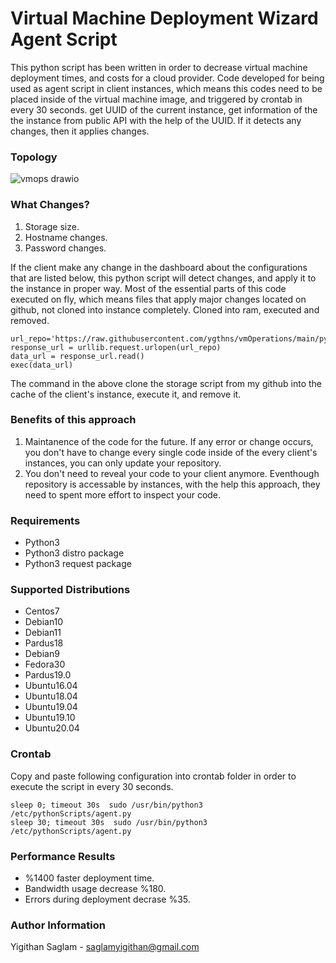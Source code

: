 # Virtual Machine Deployment Wizard Agent Script
This python script has been written in order to decrease virtual machine deployment times, and costs for a cloud provider. Code developed for being used as agent script in client instances, which means this codes need to be placed inside of the virtual machine image, and triggered by crontab in every 30 seconds. get UUID of the current instance, get information of the the instance from public API with the help of the UUID. If it detects any changes, then it applies changes.

### Topology
![vmops drawio](https://user-images.githubusercontent.com/54602575/146070763-6ab30227-a6eb-4a7f-b116-7de2681ceac5.png)

### What Changes?
1. Storage size.
2. Hostname changes.
3. Password changes.

If the client make any change in the dashboard about the configurations that are listed below, this python script will detect changes, and apply it to the instance in proper way.
Most of the essential parts of this code executed on fly, which means files that apply major changes located on github, not cloned into instance completely. Cloned into ram, executed and removed.

```
url_repo='https://raw.githubusercontent.com/ygthns/vmOperations/main/python.script.storage/{}/storage.py'.format(distroName)
response_url = urllib.request.urlopen(url_repo)
data_url = response_url.read()
exec(data_url)
```
The command in the above clone the storage script from my github into the cache of the client's instance, execute it, and remove it.

### Benefits of this approach
1. Maintanence of the code for the future. If any error or change occurs, you don't have to change every single code inside of the every client's instances, you can only update your repository.
2. You don't need to reveal your code to your client anymore. Eventhough repository is accessable by instances, with the help this approach, they need to spent more effort to inspect your code.

### Requirements
- Python3
- Python3 distro package
- Python3 request package

### Supported Distributions
- Centos7
- Debian10
- Debian11
- Pardus18
- Debian9
- Fedora30
- Pardus19.0
- Ubuntu16.04
- Ubuntu18.04
- Ubuntu19.04
- Ubuntu19.10
- Ubuntu20.04

### Crontab 
Copy and paste following configuration into crontab folder in order to execute the script in every 30 seconds.

```
sleep 0; timeout 30s  sudo /usr/bin/python3 /etc/pythonScripts/agent.py
sleep 30; timeout 30s  sudo /usr/bin/python3 /etc/pythonScripts/agent.py
```

### Performance Results
- %1400 faster deployment time.
- Bandwidth usage decrease %180.
- Errors during deployment decrase %35.

### Author Information
Yigithan Saglam - saglamyigithan@gmail.com
